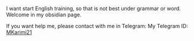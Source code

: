I want start English training, so that is not best under grammar or word.
Welcome in my obsidian page.

If you want help me, please contact with me in Telegram:
	My Telegram ID: [MKarimi21](https://t.me/mkarimi21)
	